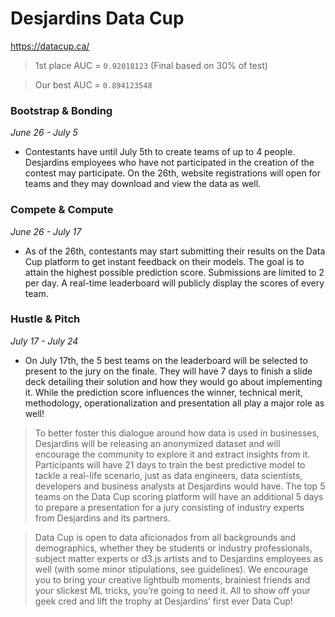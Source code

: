 # Desjardins Data Cup
https://datacup.ca/

> 1st place AUC = ```0.92018123``` (Final based on 30% of test)

> Our best AUC = ```0.894123548```

### Bootstrap & Bonding
*June 26 - July 5*
* Contestants have until July 5th to create teams of up to 4 people. Desjardins employees who have not participated in the creation of the contest may participate. On the 26th, website registrations will open for teams and they may download and view the data as well.

### Compete & Compute
*June 26 - July 17*
* As of the 26th, contestants may start submitting their results on the Data Cup platform to get instant feedback on their models. The goal is to attain the highest possible prediction score. Submissions are limited to 2 per day. A real-time leaderboard will publicly display the scores of every team.

### Hustle & Pitch
*July 17 - July 24*
* On July 17th, the 5 best teams on the leaderboard will be selected to present to the jury on the finale. They will have 7 days to finish a slide deck detailing their solution and how they would go about implementing it. While the prediction score influences the winner, technical merit, methodology, operationalization and presentation all play a major role as well!

> To better foster this dialogue around how data is used in businesses, Desjardins will be releasing an anonymized dataset and will encourage the community to explore it and extract insights from it. Participants will have 21 days to train the best predictive model to tackle a real-life scenario, just as data engineers, data scientists, developers and business analysts at Desjardins would have. The top 5 teams on the Data Cup scoring platform will have an additional 5 days to prepare a presentation for a jury consisting of industry experts from Desjardins and its partners.

> Data Cup is open to data aficionados from all backgrounds and demographics, whether they be students or industry professionals, subject matter experts or d3.js artists and to Desjardins employees as well (with some minor stipulations, see guidelines). We encourage you to bring your creative lightbulb moments, brainiest friends and your slickest ML tricks, you’re going to need it. All to show off your geek cred and lift the trophy at Desjardins’ first ever Data Cup!
